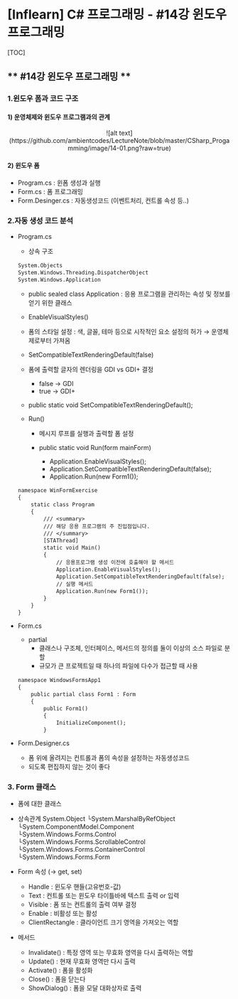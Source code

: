 # [Inflearn] C# 프로그래밍 - #14강 윈도우 프로그래밍
[TOC]
## ** #14강 윈도우 프로그래밍 **
### 1.윈도우 폼과 코드 구조
#### 1) 운영체제와 윈도우 프로그램과의 관계
<center>![alt text](https://github.com/ambientcodes/LectureNote/blob/master/CSharp_Progamming/image/14-01.png?raw=true)</center>

#### 2) 윈도우 폼
- Program.cs : 윈폼 생성과 실행
- Form.cs : 폼 프로그래밍
- Form.Desinger.cs : 자동생성코드 (이벤트처리, 컨트롤 속성 등..)

### 2.자동 생성 코드 분석
- Program.cs
	- 상속 구조
	```
    System.Objects
    System.Windows.Threading.DispatcherObject
    System.Windows.Application
    ```
    - public sealed class Application
    	: 응용 프로그램을 관리하는 속성 및 정보를 얻기 위한 클래스

    - EnableVisualStyles()
    - 폼의 스타일 설정 : 색, 글꼴, 테마 등으로 시작적인 요소 설정의 허가
    	→ 운영체제로부터 가져옴

    - SetCompatibleTextRenderingDefault(false)
    - 폼에 출력할 글자의 렌더링을 GDI vs GDI+ 결정
        - false → GDI
        - true → GDI+
    - public static void SetCompatibleTextRenderingDefault();

    - Run()

        - 메시지 루프를 실행과 출력할 폼 설정

        - public static void Run(form mainForm)
            * Application.EnableVisualStyles();
            * Application.SetCompatibleTextRenderingDefault(false);
            * Application.Run(new Form1());

    ```
    namespace WinFormExercise
    {
        static class Program
        {
            /// <summary>
            /// 해당 응용 프로그램의 주 진입점입니다.
            /// </summary>
            [STAThread]
            static void Main()
            {
                // 응용프로그램 생성 이전에 호출해야 할 메서드
                Application.EnableVisualStyles();
                Application.SetCompatibleTextRenderingDefault(false);
                // 실행 메서드
                Application.Run(new Form1());
            }
        }
    }
    ```

- Form.cs
	* partial
        - 클래스나 구조체, 인터페이스, 메서드의 정의를 둘이 이상의 소스 파일로 분할
		- 규모가 큰 프로젝트일 때 하나의 파일에 다수가 접근할 때 사용
    ```
    namespace WindowsFormsApp1
    {
        public partial class Form1 : Form
        {
            public Form1()
            {
                InitializeComponent();
            }
    ```

- Form.Designer.cs
    - 폼 위에 올려지는 컨트롤과 폼의 속성을 설정하는 자동생성코드
    - 되도록 편집하지 않는 것이 좋다

### 3. Form 클래스
- 폼에 대한 클래스
- 상속관계
	System.Object
	└System.MarshalByRefObject
	└System.ComponentModel.Component
	└System.Windows.Forms.Control
	└System.Windows.Forms.ScrollableControl
	└System.Windows.Forms.ContainerControl
	└System.Windows.Forms.Form

- Form 속성 (→ get, set)
	- Handle : 윈도우 핸들(고유번호-값)
	- Text : 컨트롤 또는 윈도우 타이틀바에 텍스트 출력 or 입력
	- Visible : 폼 또는 컨트롤의 출력 여부 결정
	- Enable : 비활성 또는 활성
	- ClientRectangle : 클라이언트 크기 영역을 가져오는 역할

- 메서드
	- Invalidate() : 특정 영역 또는 무효화 영역을 다시 출력하는 역할
	- Update() : 현재 무효화 영역만 다시 출력
	- Activate() : 폼을 활성화
	- Close() : 폼을 닫는다
	- ShowDialog() : 폼을 모달 대화상자로 출력

